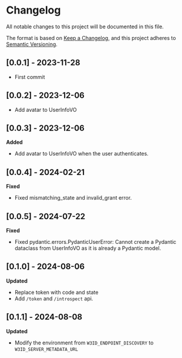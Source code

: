 # Changelog

All notable changes to this project will be documented in this file.

The format is based on [Keep a Changelog](https://keepachangelog.com/en/1.0.0/), and this
project adheres to [Semantic Versioning](https://semver.org/spec/v2.0.0.html).

## [0.0.1] - 2023-11-28

-   First commit

## [0.0.2] - 2023-12-06

-   Add avatar to UserInfoVO

## [0.0.3] - 2023-12-06

**Added**

-   Add avatar to UserInfoVO when the user authenticates.

## [0.0.4] - 2024-02-21

**Fixed**

-   Fixed mismatching_state and invalid_grant error.

## [0.0.5] - 2024-07-22

**Fixed**

-   Fixed pydantic.errors.PydanticUserError: Cannot create a Pydantic dataclass from UserInfoVO as it is already a Pydantic model.

## [0.1.0] - 2024-08-06

**Updated**

-   Replace token with code and state
-   Add `/token` and `/introspect` api.

## [0.1.1] - 2024-08-08

**Updated**

-   Modify the environment from `W3ID_ENDPOINT_DISCOVERY` to `W3ID_SERVER_METADATA_URL`